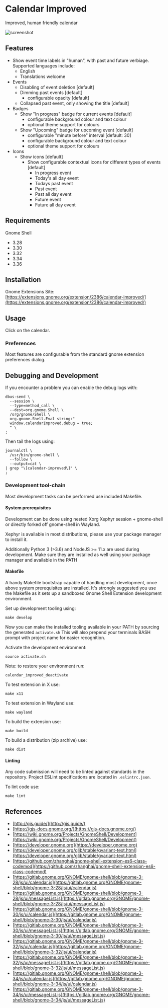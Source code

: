 # Calendar Improved

Improved, human friendly calendar

![screenshot](https://codeberg.org/human.experience/gnome-shell-calendar-improved/raw/branch/master/media/view_calendar1.png)

## Features

* Show event time labels in "human", with past and future verbiage. Supported languages include:
  - English
  - Translations welcome
* Events
  - Disabling of event deletion [default]
  - Dimming past events [default]
    + configurable opacity [default]
  - Collapsed past event, only showing the title [default]
* Badges
  - Show "In progress" badge for current events [default]
    + configurable background colour and text colour
    + optional theme support for colours
  - Show "Upcoming" badge for upcoming event [default]
    + configurable "minute before" interval [default: 30]
    + configurable background colour and text colour
    + optional theme support for colours
* Icons
  - Show icons [default]
    + Show configurable contextual icons for different types of events [default]
      * In progress event
      * Today's all day event
      * Todays past event
      * Past event
      * Past all day event
      * Future event
      * Future all day event

## Requirements

Gnome Shell

* 3.28
* 3.30
* 3.32
* 3.34
* 3.36

## Installation

Gnome Extensions Site: [https://extensions.gnome.org/extension/2386/calendar-improved/](https://extensions.gnome.org/extension/2386/calendar-improved/)

## Usage

Click on the calendar.

### Preferences

Most features are configurable from the standard gnome extension preferences
dialog.

## Debugging and Development

If you encounter a problem you can enable the debug logs with:
```
dbus-send \
  --session \
  --type=method_call \
  --dest=org.gnome.Shell \
  /org/gnome/Shell \
  org.gnome.Shell.Eval string:"
  window.calendarImproved.debug = true;
  " \
;
```

Then tail the logs using:
```
journalctl \
  /usr/bin/gnome-shell \
  --follow \
  --output=cat \
| grep "\[calendar-improved\]" \
;
```

### Development tool-chain

Most development tasks can be performed use included Makefile.

#### System prerequisites

Development can be done using nested Xorg Xephyr session + gnome-shell or
directly forked off gnome-shell in Wayland.

Xephyr is available in most distributions, please use your package manager
to install it.

Additionally Python 3 (>3.6) and NodeJS >= 11.x are used during development.
Make sure they are installed as well using your package manager and available
in the PATH

#### Makefile

A handy Makefile bootstrap capable of handling most development, once above
system prerequisites are installed. It's strongly suggested you use the
Makefile as it sets up a sandboxed Gnome Shell Extension development
environment.

Set up development tooling using:
```
make develop
```

Now you can make the installed tooling available in your PATH by sourcing
the generated `activate.sh` This will also prepend your terminals BASH
prompt with project name for easier recognition.


Activate the development environment:
```
source activate.sh
```

Note: to restore your environment run:
```
calendar_improved_deactivate
```

To test extension in X use:
```
make x11
```

To test extension in Wayland use:
```
make wayland
```

To build the extension use:
```
make build
```

To build a distribution (zip archive) use:
```
make dist
```

#### Linting

Any code submission will need to be linted against standards in the repository.
Project ESLint specifications are located in `.eslintrc.json`.

To lint code use:
```
make lint
```

## References

* [http://gjs.guide/](http://gjs.guide/)
* [https://gjs-docs.gnome.org/](https://gjs-docs.gnome.org/)
* [https://wiki.gnome.org/Projects/GnomeShell/Development](https://wiki.gnome.org/Projects/GnomeShell/Development)
* [https://developer.gnome.org](https://developer.gnome.org)
* [https://developer.gnome.org/glib/stable/gvariant-text.html](https://developer.gnome.org/glib/stable/gvariant-text.html)
* [https://github.com/zhanghai/gnome-shell-extension-es6-class-codemod](https://github.com/zhanghai/gnome-shell-extension-es6-class-codemod)
* [https://gitlab.gnome.org/GNOME/gnome-shell/blob/gnome-3-28/js/ui/calendar.js](https://gitlab.gnome.org/GNOME/gnome-shell/blob/gnome-3-28/js/ui/calendar.js)
* [https://gitlab.gnome.org/GNOME/gnome-shell/blob/gnome-3-28/js/ui/messageList.js](https://gitlab.gnome.org/GNOME/gnome-shell/blob/gnome-3-28/js/ui/messageList.js)
* [https://gitlab.gnome.org/GNOME/gnome-shell/blob/gnome-3-30/js/ui/calendar.js](https://gitlab.gnome.org/GNOME/gnome-shell/blob/gnome-3-30/js/ui/calendar.js)
* [https://gitlab.gnome.org/GNOME/gnome-shell/blob/gnome-3-30/js/ui/messageList.js](https://gitlab.gnome.org/GNOME/gnome-shell/blob/gnome-3-30/js/ui/messageList.js)
* [https://gitlab.gnome.org/GNOME/gnome-shell/blob/gnome-3-32/js/ui/calendar.js](https://gitlab.gnome.org/GNOME/gnome-shell/blob/gnome-3-32/js/ui/calendar.js)
* [https://gitlab.gnome.org/GNOME/gnome-shell/blob/gnome-3-32/js/ui/messageList.js](https://gitlab.gnome.org/GNOME/gnome-shell/blob/gnome-3-32/js/ui/messageList.js)
* [https://gitlab.gnome.org/GNOME/gnome-shell/blob/gnome-3-34/js/ui/calendar.js](https://gitlab.gnome.org/GNOME/gnome-shell/blob/gnome-3-34/js/ui/calendar.js)
* [https://gitlab.gnome.org/GNOME/gnome-shell/blob/gnome-3-34/js/ui/messageList.js](https://gitlab.gnome.org/GNOME/gnome-shell/blob/gnome-3-34/js/ui/messageList.js)

